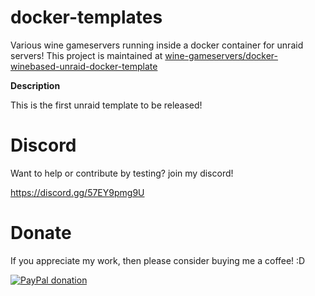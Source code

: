 # docker-templates

Various wine gameservers running inside a docker container for unraid servers!
This project is maintained at [wine-gameservers/docker-winebased-unraid-docker-template](https://github.com/wine-gameservers/docker-winebased-unraid-docker-template) 

**Description**

This is the first unraid template to be released!

# Discord

Want to help or contribute by testing? join my discord!

https://discord.gg/57EY9pmg9U

# Donate

If you appreciate my work, then please consider buying me a coffee! :D

[![PayPal donation](https://www.paypal.com/en_US/i/btn/btn_donate_SM.gif)](https://www.paypal.com/donate/?business=VLZ3CR5Z6W63J&no_recurring=0&currency_code=EUR)
